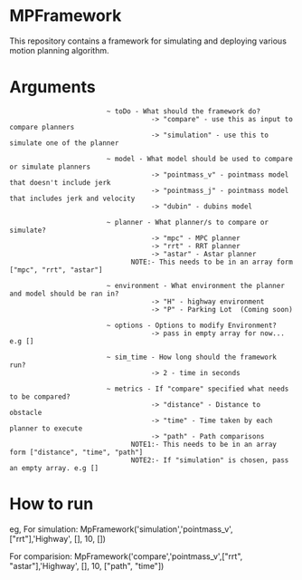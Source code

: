 # MPFramework
This repository contains a framework for simulating and deploying various motion planning algorithm.

# Arguments
                            ~ toDo - What should the framework do?
                                       -> "compare" - use this as input to compare planners
                                       -> "simulation" - use this to simulate one of the planner

                            ~ model - What model should be used to compare or simulate planners
                                       -> "pointmass_v" - pointmass model that doesn't include jerk 
                                       -> "pointmass_j" - pointmass model that includes jerk and velocity
                                       -> "dubin" - dubins model

                            ~ planner - What planner/s to compare or simulate?
                                       -> "mpc" - MPC planner 
                                       -> "rrt" - RRT planner
                                       -> "astar" - Astar planner
                                  NOTE:- This needs to be in an array form ["mpc", "rrt", "astar"] 

                            ~ environment - What environment the planner and model should be ran in?
                                       -> "H" - highway environment 
                                       -> "P" - Parking Lot  (Coming soon)

                            ~ options - Options to modify Environment?
                                       -> pass in empty array for now... e.g []

                            ~ sim_time - How long should the framework run?
                                       -> 2 - time in seconds

                            ~ metrics - If "compare" specified what needs to be compared?
                                       -> "distance" - Distance to obstacle 
                                       -> "time" - Time taken by each planner to execute 
                                       -> "path" - Path comparisons
                                  NOTE1:- This needs to be in an array form ["distance", "time", "path"]
                                  NOTE2:- If "simulation" is chosen, pass an empty array. e.g []
# How to run
eg,
   For simulation: 
           MpFramework('simulation','pointmass_v',["rrt"],'Highway', [], 10, [])
   
   For comparision: 
           MpFramework('compare','pointmass_v',["rrt", "astar"],'Highway', [], 10, ["path", "time"])
     
